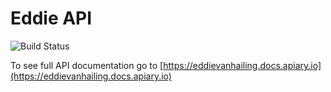 # Eddie API

![Build Status](https://travis-ci.org/dhachuel/eddie-van-hailing.svg?branch=master)

To see full API documentation go to [https://eddievanhailing.docs.apiary.io](https://eddievanhailing.docs.apiary.io)
